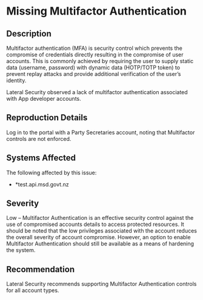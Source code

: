 Missing Multifactor Authentication
=================================

Description
-----------
Multifactor authentication (MFA) is security control which prevents the compromise of credentials directly resulting in the compromise of user accounts. This is commonly achieved by requiring the user to supply static data (username, password) with dynamic data (HOTP/TOTP token) to prevent replay attacks and provide additional verification of the user’s identity. 

Lateral Security observed a lack of multifactor authentication associated with App developer accounts. 

Reproduction Details
--------------------
Log in to the portal with a Party Secretaries account, noting that Multifactor controls are not enforced.

Systems Affected
----------------
The following affected by this issue:
* *test.api.msd.govt.nz

Severity
--------
Low – Multifactor Authentication is an effective security control against the use of compromised accounts details to access protected resources. It should be noted that the low privileges associated with the account reduces the overall severity of account compromise. However, an option to enable Multifactor Authentication should still be available as a means of hardening the system. 

Recommendation
--------------
Lateral Security recommends supporting Multifactor Authentication controls for all account types.